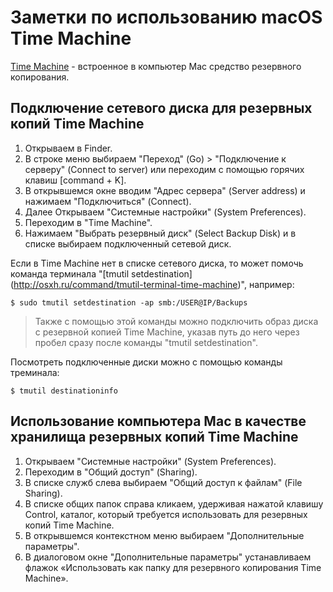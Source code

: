 # Заметки по использованию macOS Time Machine

[Time Machine](https://support.apple.com/ru-ru/HT201250) - встроенное в компьютер Mac средство резервного копирования.

<!--ts-->
 <!--te-->

## Подключение сетевого диска для резервных копий Time Machine

1. Открываем в Finder.
2. В строке меню выбираем "Переход" (Go) > "Подключение к серверу" (Connect to server) или переходим с помощью горячих клавиш [command + K].
3. В открывшемся окне вводим "Адрес сервера" (Server address) и нажимаем "Подключиться" (Connect).
4. Далее Открываем "Системные настройки" (System Preferences).
5. Переходим в "Time Machine".
6. Нажимаем "Выбрать резервный диск" (Select Backup Disk) и в списке выбираем подключенный сетевой диск.

Если в Time Machine нет в списке сетевого диска, то может помочь команда терминала "[tmutil setdestination] (http://osxh.ru/command/tmutil-terminal-time-machine)", например:

	$ sudo tmutil setdestination -ap smb:/USER@IP/Backups
	
> Также c помощью этой команды можно подключить образ диска с резервной копией Time Machine, указав путь до него через пробел сразу после команды "tmutil setdestination".
	
Посмотреть подключенные диски можно с помощью команды треминала: 
	
	$ tmutil destinationinfo

## Использование компьютера Mac в качестве хранилища резервных копий Time Machine

1. Открываем "Системные настройки" (System Preferences).
2. Переходим в "Общий доступ" (Sharing).
3. В списке служб слева выбираем "Общий доступ к файлам" (File Sharing).
4. В списке общих папок справа кликаем, удерживая нажатой клавишу Control, каталог, который требуется использовать для резервных копий Time Machine. 
5. В открывшемся контекстном меню выбираем "Дополнительные параметры".
6. В диалоговом окне "Дополнительные параметры" устанавливаем флажок «Использовать как папку для резервного копирования Time Machine».